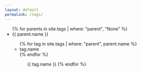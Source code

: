 ```yaml
---
layout: default
permalink: /tags/
---
```

<ul class="list-group list-group-flush">
  {% for parents in site.tags | where: "parent", "None" %}
    <li class="list-group-item">{{ parent.name }}</li>
    <ul class="list-group list-group-flush">
      {% for tag in site.tags | where: "parent", parent.name %}
        <li class="list-group-item">tag.name</li>
      {% endfor %}
    <ul>
    {{ tag.name }}
  {% endfor %}
</ul>
